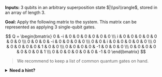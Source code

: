 **Inputs:** $3$ qubits in an arbitrary superposition state $|\\psi\\rangle$, stored in an array of length 3.

**Goal:** Apply the following matrix to the system. This matrix can be represented as applying $3$ single-qubit gates.

$$
Q =
\begin{bmatrix}
0 & -i & 0 & 0 & 0 & 0 & 0 & 0 \\\ 
i & 0 & 0 & 0 & 0 & 0 & 0 & 0 \\\ 
0 & 0 & 0 & -i & 0 & 0 & 0 & 0 \\\ 
0 & 0 & i & 0 & 0 & 0 & 0 & 0 \\\ 
0 & 0 & 0 & 0 & 0 & 1 & 0 & 0 \\\ 
0 & 0 & 0 & 0 & -1 & 0 & 0 & 0 \\\ 
0 & 0 & 0 & 0 & 0 & 0 & 0 & 1 \\\ 
0 & 0 & 0 & 0 & 0 & 0 & -1 & 0
\end{bmatrix}
$$

> We recommend to keep a list of common quantum gates on hand.

<details>
    <summary><b>Need a hint?</b></summary>
    <p>Start by noticing that the top right and bottom left quadrants of the matrix are filled with $0$s, and the bottom right quadrant equals to the top left one, multiplied by $i$. Does this look like a tensor product of a 1-qubit and 2-qubit matrices? Which ones?</p>
</details>